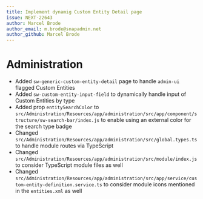 ```yaml
---
title: Implement dynamig Custom Entity Detail page
issue: NEXT-22643
author: Marcel Brode
author_email: m.brode@snapadmin.net
author_github: Marcel Brode
---
```

# Administration
* Added `sw-generic-custom-entity-detail` page to handle `admin-ui` flagged Custom Entities
* Added `sw-custom-entity-input-field` to dynamically handle input of Custom Entities by type
* Added prop `entitySearchColor` to `src/Administration/Resources/app/administration/src/app/component/structure/sw-search-bar/index.js` to enable using an external color for the search type badge
* Changed `src/Administration/Resources/app/administration/src/global.types.ts` to handle module routes via TypeScript
* Changed `src/Administration/Resources/app/administration/src/module/index.js` to consider TypeScript module files as well
* Changed `src/Administration/Resources/app/administration/src/app/service/custom-entity-definition.service.ts` to consider module icons mentioned in the `entities.xml` as well

